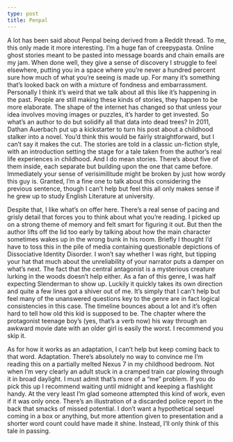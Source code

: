 ```yaml
---
type: post
title: Penpal
---
```


A lot has been said about Penpal being derived from a Reddit thread. To me, this only made it more interesting. I’m a huge fan of creepypasta. Online ghost stories meant to be pasted into message boards and chain emails are my jam. When done well, they give a sense of discovery I struggle to feel elsewhere, putting you in a space where you’re never a hundred percent sure how much of what you’re seeing is made up. For many it’s something that’s looked back on with a mixture of fondness and embarrassment. Personally I think it’s weird that we talk about all this like it’s happening in the past. People are still making these kinds of stories, they happen to be more elaborate. The shape of the internet has changed so that unless your idea involves moving images or puzzles, it’s harder to get invested.
So what’s an author to do but solidify all that data into dead trees? In 2011, Dathan Auerbach put up a kickstarter to turn his post about a childhood stalker into a novel. You’d think this would be fairly straightforward, but I can’t say it makes the cut. The stories are told in a classic un-fiction style, with an introduction setting the stage for a tale taken from the author’s real life experiences in childhood. And I do mean stories. There’s about five of them inside, each separate but building upon the one that came before. Immediately your sense of verisimilitude might be broken by just how wordy this guy is. Granted, I’m a fine one to talk about this considering the previous sentence, though I can’t help but feel this all only makes sense if he grew up to study English Literature at university.

Despite that, I like what’s on offer here. There’s a real sense of pacing and grisly detail that forces you to think about what you’re reading. I picked up on a strong theme of memory and felt smart for figuring it out. But then the author lifts off the lid too early by talking about how the main character sometimes wakes up in the wrong bunk in his room. Briefly I thought I’d have to toss this in the pile of media containing questionable depictions of Dissociative Identity Disorder. I won’t say whether I was right, but tipping your hat that much about the unreliability of your narrator puts a damper on what’s next. The fact that the central antagonist is a mysterious creature lurking in the woods doesn’t help either. As a fan of this genre, I was half expecting Slenderman to show up. Luckily it quickly takes its own direction and quite a few lines got a shiver out of me. It’s simply that I can't help but feel many of the unanswered questions key to the genre are in fact logical consistencies in this case. The timeline bounces about a lot and it’s often hard to tell how old this kid is supposed to be. The chapter where the protagonist teenage boy’s (yes, that’s a verb now) his way through an awkward movie date with an older girl is easily the worst. I recommend you skip it.

As for how it works as an adaptation, I can’t help but keep coming back to that word. Adaptation. There’s absolutely no way to convince me I’m reading this on a partially melted Nexus 7 in my childhood bedroom. Not when I’m very clearly an adult stuck in a cramped train car plowing through it in broad daylight. I must admit that’s more of a “me” problem. If you do pick this up I recommend waiting until midnight and keeping a flashlight handy. At the very least I’m glad someone attempted this kind of work, even if it was only once. There’s an illustration of a discarded police report in the back that smacks of missed potential. I don’t want a hypothetical sequel coming in a box or anything, but more attention given to presentation and a shorter word count could have made it shine. Instead, I’ll only think of this tale in passing.
